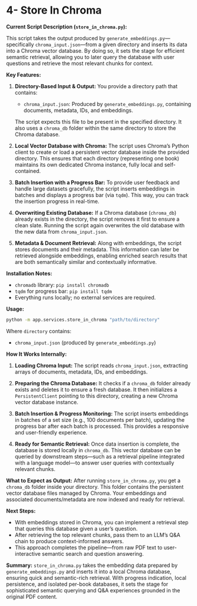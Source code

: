 # 4- Store In Chroma

**Current Script Description (`store_in_chroma.py`):**

This script takes the output produced by `generate_embeddings.py`—specifically `chroma_input.json`—from a given directory and inserts its data into a Chroma vector database. By doing so, it sets the stage for efficient semantic retrieval, allowing you to later query the database with user questions and retrieve the most relevant chunks for context.

**Key Features:**

1. **Directory-Based Input & Output:**
   You provide a directory path that contains:
   - `chroma_input.json`: Produced by `generate_embeddings.py`, containing documents, metadata, IDs, and embeddings.
   
   The script expects this file to be present in the specified directory. It also uses a `chroma_db` folder within the same directory to store the Chroma database.

2. **Local Vector Database with Chroma:**
   The script uses Chroma’s Python client to create or load a persistent vector database inside the provided directory. This ensures that each directory (representing one book) maintains its own dedicated Chroma instance, fully local and self-contained.

3. **Batch Insertion with a Progress Bar:**
   To provide user feedback and handle large datasets gracefully, the script inserts embeddings in batches and displays a progress bar (via `tqdm`). This way, you can track the insertion progress in real-time.

4. **Overwriting Existing Database:**
   If a Chroma database (`chroma_db`) already exists in the directory, the script removes it first to ensure a clean slate. Running the script again overwrites the old database with the new data from `chroma_input.json`.

5. **Metadata & Document Retrieval:**
   Along with embeddings, the script stores documents and their metadata. This information can later be retrieved alongside embeddings, enabling enriched search results that are both semantically similar and contextually informative.

**Installation Notes:**
- `chromadb` library: `pip install chromadb`
- `tqdm` for progress bar: `pip install tqdm`
- Everything runs locally; no external services are required.

**Usage:**
```bash
python -m app.services.store_in_chroma "path/to/directory"
```

Where `directory` contains:
- `chroma_input.json` (produced by `generate_embeddings.py`)

**How It Works Internally:**

1. **Loading Chroma Input:**
   The script reads `chroma_input.json`, extracting arrays of documents, metadata, IDs, and embeddings.

2. **Preparing the Chroma Database:**
   It checks if a `chroma_db` folder already exists and deletes it to ensure a fresh database. It then initializes a `PersistentClient` pointing to this directory, creating a new Chroma vector database instance.

3. **Batch Insertion & Progress Monitoring:**
   The script inserts embeddings in batches of a set size (e.g., 100 documents per batch), updating the progress bar after each batch is processed. This provides a responsive and user-friendly experience.

4. **Ready for Semantic Retrieval:**
   Once data insertion is complete, the database is stored locally in `chroma_db`. This vector database can be queried by downstream steps—such as a retrieval pipeline integrated with a language model—to answer user queries with contextually relevant chunks.

**What to Expect as Output:**
After running `store_in_chroma.py`, you get a `chroma_db` folder inside your directory. This folder contains the persistent vector database files managed by Chroma. Your embeddings and associated documents/metadata are now indexed and ready for retrieval.

**Next Steps:**
- With embeddings stored in Chroma, you can implement a retrieval step that queries this database given a user’s question.
- After retrieving the top relevant chunks, pass them to an LLM’s Q&A chain to produce context-informed answers.
- This approach completes the pipeline—from raw PDF text to user-interactive semantic search and question answering.

**Summary:**
`store_in_chroma.py` takes the embedding data prepared by `generate_embeddings.py` and inserts it into a local Chroma database, ensuring quick and semantic-rich retrieval. With progress indication, local persistence, and isolated per-book databases, it sets the stage for sophisticated semantic querying and Q&A experiences grounded in the original PDF content.